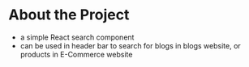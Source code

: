 # About the Project

- a simple React search component
- can be used in header bar to search for blogs in blogs website, or products in E-Commerce website
